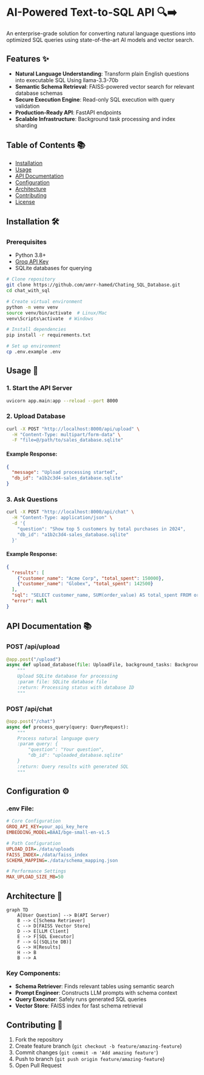 # AI-Powered Text-to-SQL API 🔍➡️





An enterprise-grade solution for converting natural language questions into optimized SQL queries using state-of-the-art AI models and vector search.



## Features ✨

- **Natural Language Understanding**: Transform plain English questions into executable SQL Using llama-3.3-70b
- **Semantic Schema Retrieval**: FAISS-powered vector search for relevant database schemas
- **Secure Execution Engine**: Read-only SQL execution with query validation
- **Production-Ready API**: FastAPI endpoints 
- **Scalable Infrastructure**: Background task processing and index sharding

## Table of Contents 📚

- [Installation](#installation-)
- [Usage](#usage-)
- [API Documentation](#api-documentation-)
- [Configuration](#configuration-)
- [Architecture](#architecture-)
- [Contributing](#contributing-)
- [License](#license-)

## Installation 🛠️

### Prerequisites

- Python 3.8+
- [Groq API Key](https://console.groq.com/)
- SQLite databases for querying

```bash
# Clone repository
git clone https://github.com/amrr-hamed/Chating_SQL_Database.git
cd chat_with_sql

# Create virtual environment
python -m venv venv
source venv/bin/activate  # Linux/Mac
venv\Scripts\activate  # Windows

# Install dependencies
pip install -r requirements.txt

# Set up environment
cp .env.example .env
```

## Usage 🚀

### 1. Start the API Server

```bash
uvicorn app.main:app --reload --port 8000
```

### 2. Upload Database

```bash
curl -X POST "http://localhost:8000/api/upload" \
  -H "Content-Type: multipart/form-data" \
  -F "file=@/path/to/sales_database.sqlite"
```

#### Example Response:

```json
{
  "message": "Upload processing started",
  "db_id": "a1b2c3d4-sales_database.sqlite"
}
```

### 3. Ask Questions

```bash
curl -X POST "http://localhost:8000/api/chat" \
  -H "Content-Type: application/json" \
  -d '{
    "question": "Show top 5 customers by total purchases in 2024",
    "db_id": "a1b2c3d4-sales_database.sqlite"
  }'
```

#### Example Response:

```json
{
  "results": [
    {"customer_name": "Acme Corp", "total_spent": 150000},
    {"customer_name": "Globex", "total_spent": 142500}
  ],
  "sql": "SELECT customer_name, SUM(order_value) AS total_spent FROM orders WHERE ...",
  "error": null
}
```

## API Documentation 📚

### POST /api/upload

```python
@app.post("/upload")
async def upload_database(file: UploadFile, background_tasks: BackgroundTasks):
    """
    Upload SQLite database for processing
    :param file: SQLite database file
    :return: Processing status with database ID
    """
```

### POST /api/chat

```python
@app.post("/chat")
async def process_query(query: QueryRequest):
    """
    Process natural language query
    :param query: {
        "question": "Your question",
        "db_id": "uploaded_database.sqlite"
    }
    :return: Query results with generated SQL
    """
```

## Configuration ⚙️

### .env File:

```ini
# Core Configuration
GROQ_API_KEY=your_api_key_here
EMBEDDING_MODEL=BAAI/bge-small-en-v1.5

# Path Configuration
UPLOAD_DIR=./data/uploads
FAISS_INDEX=./data/faiss_index
SCHEMA_MAPPING=./data/schema_mapping.json

# Performance Settings
MAX_UPLOAD_SIZE_MB=50
```

## Architecture 🏡

```mermaid
graph TD
    A[User Question] --> B(API Server)
    B --> C[Schema Retriever]
    C --> D[FAISS Vector Store]
    D --> E[LLM Client]
    E --> F[SQL Executor]
    F --> G[(SQLite DB)]
    G --> H[Results]
    H --> B
    B --> A
```

### Key Components:

- **Schema Retriever**: Finds relevant tables using semantic search
- **Prompt Engineer**: Constructs LLM prompts with schema context
- **Query Executor**: Safely runs generated SQL queries
- **Vector Store**: FAISS index for fast schema retrieval

## Contributing 🤝

1. Fork the repository
2. Create feature branch (`git checkout -b feature/amazing-feature`)
3. Commit changes (`git commit -m 'Add amazing feature'`)
4. Push to branch (`git push origin feature/amazing-feature`)
5. Open Pull Request



